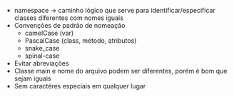 * namespace -> caminho lógico que serve para identificar/especificar classes diferentes com nomes iguais
* Convenções de padrão de nomeação
  * camelCase (var)
  * PascalCase (class, método, atributos)
  * snake_case
  * spinal-case
* Evitar abreviações
* Classe main e nome do arquivo podem ser diferentes, porém é bom que sejam iguais
* Sem caractéres especiais em qualquer lugar
